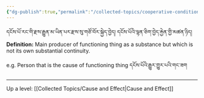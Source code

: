 ```yaml
---
{"dg-publish":true,"permalink":"/collected-topics/cooperative-conditions/"}
---
```


དངོས་པོ་རང་གི་རྫས་རྒྱུན་མ་ཡིན་པར་རྫས་སུ་གཙོ་བོར་སྐྱེད་བྱེད། དངོས་པོའི་ལྷན་ཅིག་བྱེད་རྐྱེན་གྱི་མཚན་ཉིད།
**Definition:** Main producer of functioning thing as a substance but which is not its own substantial continuity. 

e.g. Person that is the cause of functioning thing དངོས་པོའི་རྒྱུར་གྱུར་པའི་གང་ཟག






---
Up a level: [[Collected Topics/Cause and Effect\|Cause and Effect]]